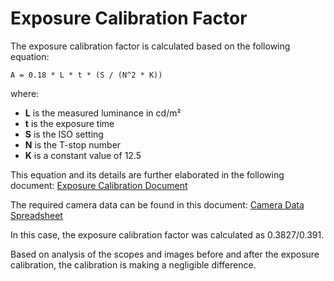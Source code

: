 # Exposure Calibration Factor

The exposure calibration factor is calculated based on the following equation:

`A = 0.18 * L * t * (S / (N^2 * K))`

where:
- **L** is the measured luminance in cd/m²
- **t** is the exposure time
- **S** is the ISO setting
- **N** is the T-stop number
- **K** is a constant value of 12.5

This equation and its details are further elaborated in the following document:
[Exposure Calibration Document](https://docs.google.com/document/d/1B2Jg9Xo1MgQzvTPjSRhA7FrWdoJzPzz3Mq_90ueZRFw/edit?usp=sharing)

The required camera data can be found in this document:
[Camera Data Spreadsheet](https://docs.google.com/spreadsheets/d/1hQKoOiDbQI_UQUAgMhXZZRu8Mt_CYg6RebNpLNicruM/edit?usp=sharing)

In this case, the exposure calibration factor was calculated as 0.3827/0.391.

Based on analysis of the scopes and images before and after the exposure calibration, the calibration is making a negligible difference.
